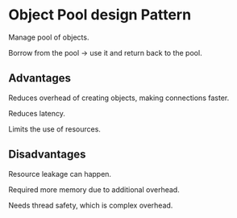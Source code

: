 # Object Pool design Pattern

Manage pool of objects. 

Borrow from the pool -> use it and return back to the pool.

## Advantages

Reduces overhead of creating objects, making connections faster.

Reduces latency.

Limits the use of resources.

## Disadvantages

Resource leakage can happen.

Required more memory due to additional overhead.

Needs thread safety, which is complex overhead.
